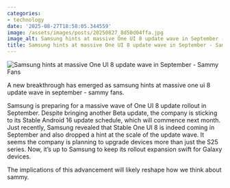 ```yaml
---
categories:
- technology
date: '2025-08-27T18:58:05.344559'
image: /assets/images/posts/20250827_8d50d04ffa.jpg
image_alt: Samsung hints at massive One UI 8 update wave in September - Sammy Fans
title: Samsung hints at massive One UI 8 update wave in September - Sammy Fans
---
```


![Samsung hints at massive One UI 8 update wave in September - Sammy Fans](/assets/images/posts/20250827_8d50d04ffa.jpg)

A new breakthrough has emerged as samsung hints at massive one ui 8 update wave in september - sammy fans.



Samsung is preparing for a massive wave of One UI 8 update rollout in September. Despite bringing another Beta update, the company is sticking to its Stable Android 16 update schedule, which will commence next month. Just recently, Samsung revealed that Stable One UI 8 is indeed coming in September and also dropped a hint at the scale of the update wave. It seems the company is planning to upgrade devices more than just the S25 series. Now, it’s up to Samsung to keep its rollout expansion swift for Galaxy devices.



The implications of this advancement will likely reshape how we think about sammy.